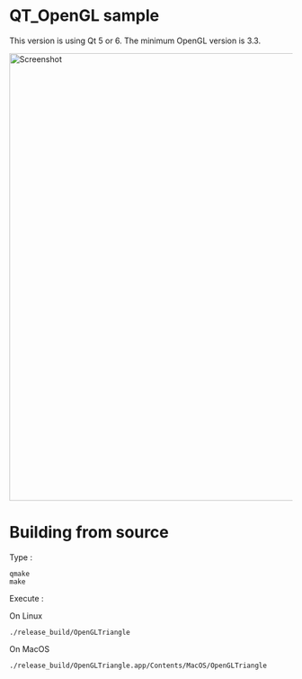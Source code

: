 # QT_OpenGL sample

This version is using Qt 5 or 6. The minimum OpenGL version is 3.3.

<img width="795" alt="Screenshot" src="https://github.com/DigitalBox98/QT_OpenGL/assets/57635141/2c11415c-ce5f-4acd-9b30-1fe7f299ec26">


# Building from source 

Type : 
```
qmake
make
```

Execute : 

On Linux
```
./release_build/OpenGLTriangle 
```

On MacOS
```
./release_build/OpenGLTriangle.app/Contents/MacOS/OpenGLTriangle 
```




